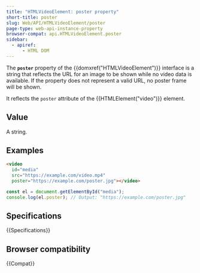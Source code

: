 ```yaml
---
title: "HTMLVideoElement: poster property"
short-title: poster
slug: Web/API/HTMLVideoElement/poster
page-type: web-api-instance-property
browser-compat: api.HTMLVideoElement.poster
sidebar:
  - apiref:
      - HTML DOM
---
```


The **`poster`** property of the {{domxref("HTMLVideoElement")}} interface is a string that reflects the URL for an image to be shown while no video data is available. If the property does not represent a valid URL, no poster frame will be shown.

It reflects the `poster` attribute of the {{HTMLElement("video")}} element.

## Value

A string.

## Examples

```html
<video
  id="media"
  src="https://example.com/video.mp4"
  poster="https://example.com/poster.jpg"></video>
```

```js
const el = document.getElementById("media");
console.log(el.poster); // Output: "https://example.com/poster.jpg"
```

## Specifications

{{Specifications}}

## Browser compatibility

{{Compat}}
